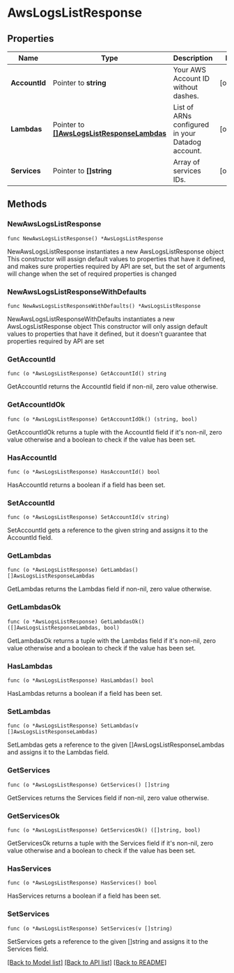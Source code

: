 # AwsLogsListResponse

## Properties

Name | Type | Description | Notes
------------ | ------------- | ------------- | -------------
**AccountId** | Pointer to **string** | Your AWS Account ID without dashes. | [optional] 
**Lambdas** | Pointer to [**[]AwsLogsListResponseLambdas**](AWSLogsListResponse_lambdas.md) | List of ARNs configured in your Datadog account. | [optional] 
**Services** | Pointer to **[]string** | Array of services IDs. | [optional] 

## Methods

### NewAwsLogsListResponse

`func NewAwsLogsListResponse() *AwsLogsListResponse`

NewAwsLogsListResponse instantiates a new AwsLogsListResponse object
This constructor will assign default values to properties that have it defined,
and makes sure properties required by API are set, but the set of arguments
will change when the set of required properties is changed

### NewAwsLogsListResponseWithDefaults

`func NewAwsLogsListResponseWithDefaults() *AwsLogsListResponse`

NewAwsLogsListResponseWithDefaults instantiates a new AwsLogsListResponse object
This constructor will only assign default values to properties that have it defined,
but it doesn't guarantee that properties required by API are set

### GetAccountId

`func (o *AwsLogsListResponse) GetAccountId() string`

GetAccountId returns the AccountId field if non-nil, zero value otherwise.

### GetAccountIdOk

`func (o *AwsLogsListResponse) GetAccountIdOk() (string, bool)`

GetAccountIdOk returns a tuple with the AccountId field if it's non-nil, zero value otherwise
and a boolean to check if the value has been set.

### HasAccountId

`func (o *AwsLogsListResponse) HasAccountId() bool`

HasAccountId returns a boolean if a field has been set.

### SetAccountId

`func (o *AwsLogsListResponse) SetAccountId(v string)`

SetAccountId gets a reference to the given string and assigns it to the AccountId field.

### GetLambdas

`func (o *AwsLogsListResponse) GetLambdas() []AwsLogsListResponseLambdas`

GetLambdas returns the Lambdas field if non-nil, zero value otherwise.

### GetLambdasOk

`func (o *AwsLogsListResponse) GetLambdasOk() ([]AwsLogsListResponseLambdas, bool)`

GetLambdasOk returns a tuple with the Lambdas field if it's non-nil, zero value otherwise
and a boolean to check if the value has been set.

### HasLambdas

`func (o *AwsLogsListResponse) HasLambdas() bool`

HasLambdas returns a boolean if a field has been set.

### SetLambdas

`func (o *AwsLogsListResponse) SetLambdas(v []AwsLogsListResponseLambdas)`

SetLambdas gets a reference to the given []AwsLogsListResponseLambdas and assigns it to the Lambdas field.

### GetServices

`func (o *AwsLogsListResponse) GetServices() []string`

GetServices returns the Services field if non-nil, zero value otherwise.

### GetServicesOk

`func (o *AwsLogsListResponse) GetServicesOk() ([]string, bool)`

GetServicesOk returns a tuple with the Services field if it's non-nil, zero value otherwise
and a boolean to check if the value has been set.

### HasServices

`func (o *AwsLogsListResponse) HasServices() bool`

HasServices returns a boolean if a field has been set.

### SetServices

`func (o *AwsLogsListResponse) SetServices(v []string)`

SetServices gets a reference to the given []string and assigns it to the Services field.


[[Back to Model list]](../README.md#documentation-for-models) [[Back to API list]](../README.md#documentation-for-api-endpoints) [[Back to README]](../README.md)


